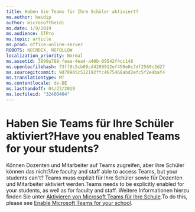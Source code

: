 ```yaml
---
title: Haben Sie Teams für Ihre Schüler aktiviert?
ms.author: heidip
author: microsoftheidi
ms.date: 1/9/2019
ms.audience: ITPro
ms.topic: article
ms.prod: office-online-server
ROBOTS: NOINDEX, NOFOLLOW
localization_priority: Normal
ms.assetid: 3899a788-feaa-4ea4-a40b-09542f4cc148
ms.openlocfilehash: 73ff9c5cb09cd4209912ef459e8c7df2560c2d27
ms.sourcegitcommit: 9d78905c512192ffc4675468abd2efc5f2e4baf4
ms.translationtype: MT
ms.contentlocale: de-DE
ms.lasthandoff: 04/23/2019
ms.locfileid: "32400404"
---
```

# <a name="have-you-enabled-teams-for-your-students"></a><span data-ttu-id="818c3-102">Haben Sie Teams für Ihre Schüler aktiviert?</span><span class="sxs-lookup"><span data-stu-id="818c3-102">Have you enabled Teams for your students?</span></span>


<span data-ttu-id="818c3-103">Können Dozenten und Mitarbeiter auf Teams zugreifen, aber ihre Schüler können das nicht?</span><span class="sxs-lookup"><span data-stu-id="818c3-103">Are faculty and staff able to access Teams, but your students can't?</span></span> <span data-ttu-id="818c3-104">Teams muss explizit für Ihre Schüler sowie für Dozenten und Mitarbeiter aktiviert werden.</span><span class="sxs-lookup"><span data-stu-id="818c3-104">Teams needs to be explicitly enabled for your students, as well as for faculty and staff.</span></span> <span data-ttu-id="818c3-105">Weitere Informationen hierzu finden Sie unter [Aktivieren von Microsoft Teams für Ihre Schule](https://docs.microsoft.com/education/get-started/enable-microsoft-teams).</span><span class="sxs-lookup"><span data-stu-id="818c3-105">To do this, please see [Enable Microsoft Teams for your school](https://docs.microsoft.com/education/get-started/enable-microsoft-teams).</span></span>
  

